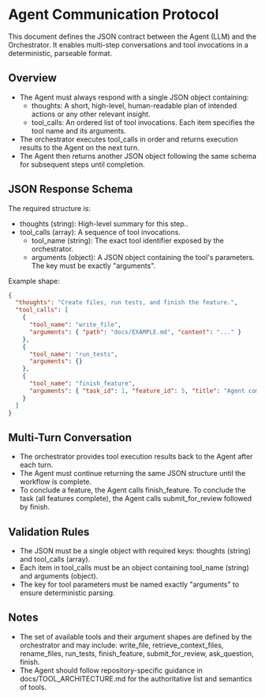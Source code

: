 # Agent Communication Protocol

This document defines the JSON contract between the Agent (LLM) and the Orchestrator. It enables multi-step conversations and tool invocations in a deterministic, parseable format.

## Overview
- The Agent must always respond with a single JSON object containing:
  - thoughts: A short, high-level, human-readable plan of intended actions or any other relevant insight.
  - tool_calls: An ordered list of tool invocations. Each item specifies the tool name and its arguments.
- The orchestrator executes tool_calls in order and returns execution results to the Agent on the next turn.
- The Agent then returns another JSON object following the same schema for subsequent steps until completion.

## JSON Response Schema
The required structure is:

- thoughts (string): High-level summary for this step..
- tool_calls (array): A sequence of tool invocations.
  - tool_name (string): The exact tool identifier exposed by the orchestrator.
  - arguments (object): A JSON object containing the tool's parameters. The key must be exactly "arguments".

Example shape:
```json
{
  "thoughts": "Create files, run tests, and finish the feature.",
  "tool_calls": [
    {
      "tool_name": "write_file",
      "arguments": { "path": "docs/EXAMPLE.md", "content": "..." }
    },
    {
      "tool_name": "run_tests",
      "arguments": {}
    },
    {
      "tool_name": "finish_feature",
      "arguments": { "task_id": 1, "feature_id": 5, "title": "Agent communication porotocol" }
    }
  ]
}
```

## Multi-Turn Conversation
- The orchestrator provides tool execution results back to the Agent after each turn.
- The Agent must continue returning the same JSON structure until the workflow is complete.
- To conclude a feature, the Agent calls finish_feature. To conclude the task (all features complete), the Agent calls submit_for_review followed by finish.

## Validation Rules
- The JSON must be a single object with required keys: thoughts (string) and tool_calls (array).
- Each item in tool_calls must be an object containing tool_name (string) and arguments (object).
- The key for tool parameters must be named exactly "arguments" to ensure deterministic parsing.

## Notes
- The set of available tools and their argument shapes are defined by the orchestrator and may include: write_file, retrieve_context_files, rename_files, run_tests, finish_feature, submit_for_review, ask_question, finish.
- The Agent should follow repository-specific guidance in docs/TOOL_ARCHITECTURE.md for the authoritative list and semantics of tools.
